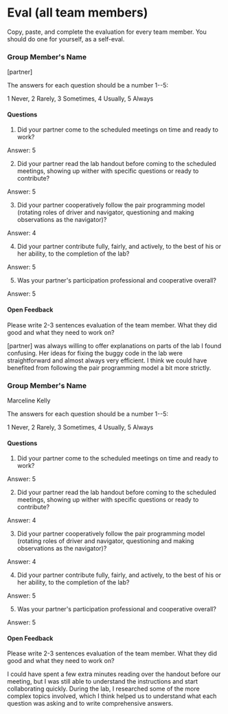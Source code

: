 # Eval (all team members)

Copy, paste, and complete the evaluation for every team member. You should do one for yourself, as a self-eval.

### Group Member's Name

[partner]

The answers for each question should be a number 1--5:

1 Never, 2 Rarely, 3 Sometimes, 4 Usually, 5 Always

#### Questions

1. Did your partner come to the scheduled meetings on time and ready to work?

Answer: 5


2. Did your partner read the lab handout before coming to the scheduled meetings, showing up wither with specific questions or ready to contribute?

Answer: 5


3. Did your partner cooperatively follow the pair programming model (rotating roles of driver and navigator, questioning and making observations as the navigator)?

Answer: 4


4. Did your partner contribute fully, fairly, and actively, to the best of his or her ability, to the completion of the lab?

Answer: 5


5. Was your partner's participation professional and cooperative overall?

Answer: 5

#### Open Feedback

Please write 2-3 sentences evaluation of the team member. What they did good and what they need to work on?

[partner] was always willing to offer explanations on parts of the lab I found confusing.
Her ideas for fixing the buggy code in the lab were straightforward and almost always very efficient.
I think we could have benefited from following the pair programming model a bit more strictly.

### Group Member's Name

Marceline Kelly

The answers for each question should be a number 1--5:

1 Never, 2 Rarely, 3 Sometimes, 4 Usually, 5 Always

#### Questions

1. Did your partner come to the scheduled meetings on time and ready to work?

Answer: 5


2. Did your partner read the lab handout before coming to the scheduled meetings, showing up wither with specific questions or ready to contribute?

Answer: 4


3. Did your partner cooperatively follow the pair programming model (rotating roles of driver and navigator, questioning and making observations as the navigator)?

Answer: 4


4. Did your partner contribute fully, fairly, and actively, to the best of his or her ability, to the completion of the lab?

Answer: 5


5. Was your partner's participation professional and cooperative overall?

Answer: 5

#### Open Feedback

Please write 2-3 sentences evaluation of the team member. What they did good and what they need to work on?

I could have spent a few extra minutes reading over the handout before our meeting, but I was still able to understand the instructions and start collaborating quickly.
During the lab, I researched some of the more complex topics involved, which I think helped us to understand what each question was asking and to write comprehensive answers.